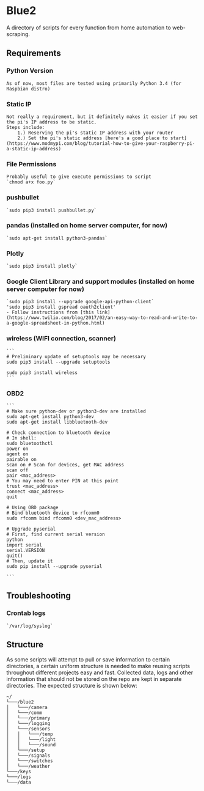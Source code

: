 # Blue2
A directory of scripts for every function from home automation to web-scraping. 

## Requirements
### Python Version
    As of now, most files are tested using primarily Python 3.4 (for Raspbian distro)

### Static IP
    Not really a requirement, but it definitely makes it easier if you set the pi's IP address to be static.
    Steps include:
        1.) Reserving the pi's static IP address with your router
        2.) Set the pi's static address [here's a good place to start](https://www.modmypi.com/blog/tutorial-how-to-give-your-raspberry-pi-a-static-ip-address)

### File Permissions
    Probably useful to give execute permissions to script
    `chmod a+x foo.py`

### pushbullet
    `sudo pip3 install pushbullet.py`

### pandas (installed on home server computer, for now)
    `sudo apt-get install python3-pandas`

### Plotly
    `sudo pip3 install plotly`

### Google Client Library and support modules (installed on home server computer for now)
    `sudo pip3 install --upgrade google-api-python-client`
    'sudo pip3 install gspread oauth2client'
    - Follow instructions from [this link](https://www.twilio.com/blog/2017/02/an-easy-way-to-read-and-write-to-a-google-spreadsheet-in-python.html)

### wireless (WIFI connection, scanner)
    ```
    # Preliminary update of setuptools may be necessary
    sudo pip3 install --upgrade setuptools

    sudo pip3 install wireless
    ```
### OBD2
    ```
    # Make sure python-dev or python3-dev are installed
    sudo apt-get install python3-dev
    sudo apt-get install libbluetooth-dev

    # Check connection to bluetooth device
    # In shell:
    sudo bluetoothctl
    power on
    agent on
    pairable on
    scan on # Scan for devices, get MAC address
    scan off
    pair <mac_address>
    # You may need to enter PIN at this point
    trust <mac_address>
    connect <mac_address>
    quit

    # Using OBD package
    # Bind bluetooth device to rfcomm0
    sudo rfcomm bind rfcomm0 <dev_mac_address>

    # Upgrade pyserial
    # First, find current serial version
    python
    import serial
    serial.VERSION
    quit()
    # Then, update it
    sudo pip install --upgrade pyserial

    ```

## Troubleshooting

### Crontab logs
    `/var/log/syslog`



## Structure
As some scripts will attempt to pull or save information to certain directories, a certain uniform structure is needed to make reusing scripts throughout different projects easy and fast. Collected data, logs and other information that should not be stored on the repo are kept in separate directories. The expected structure is shown below:
```
~/
└───/blue2
│   └───/camera
│   └───/comm
│   └───/primary
│   └───/logging
│   └───/sensors
│   │   └───/temp
│   │   └───/light
│   │   └───/sound
│   └───/setup
│   └───/signals
│   └───/switches
│   └───/weather
└───/keys
└───/logs
└───/data
```
  
